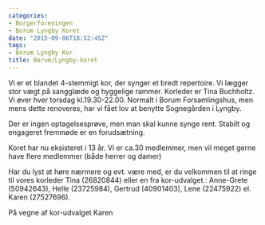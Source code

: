 ```yaml
---
categories:
- Borgerforeningen
- Borum Lyngby Koret
date: "2015-09-06T18:52:45Z"
tags:
- Borum Lyngby Kor
title: Borum/Lyngby-koret
---
```


Vi er et blandet 4-stemmigt kor, der synger et bredt repertoire. Vi lægger stor vægt på sangglæde og hyggelige rammer. Korleder er Tina Buchholtz. Vi øver hver torsdag kl.19.30-22.00. Normalt i Borum Forsamlingshus, men mens dette renoveres, har vi fået lov at benytte Sognegården i Lyngby. 

Der er ingen optagelsesprøve, men man skal kunne synge rent. Stabilt og engageret fremmøde er en forudsætning. 

Koret har nu eksisteret i 13 år. Vi er ca.30 medlemmer, men vil meget gerne have flere medlemmer (både herrer og damer)

Har du lyst at høre nærmere og evt. være med, er du velkommen til at ringe til vores korleder Tina (26820844) eller en fra kor-udvalget.: Anne-Grete (50942643), Helle (23725984), Gertrud (40901403), Lene (22475922) el. Karen (27527696).

 

På vegne af kor-udvalget Karen